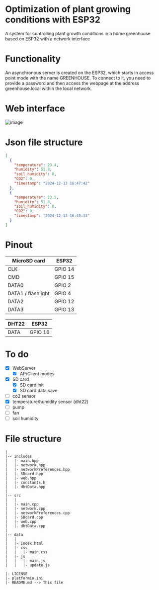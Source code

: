 # Optimization of plant growing conditions with ESP32

A system for controlling plant growth conditions in a home greenhouse based on ESP32 with a network interface 

# Functionality
An asynchronous server is created on the ESP32, which starts in access point mode with the name GREENHOUSE. To connect to it, you need to provide a password and then access the webpage at the address greenhouse.local within the local network.

# Web interface
![image](https://github.com/user-attachments/assets/ce132bfb-3164-4617-aed7-71b48eee8d76)



# Json file structure

```json
[
  {
    "temperature": 23.4,
    "humidity": 51.8,
    "soil_humidity": 0,
    "CO2": 0,
    "timestamp": "2024-12-13 16:47:42"
  },
  {
    "temperature": 23.5,
    "humidity": 51.8,
    "soil_humidity": 0,
    "CO2": 0,
    "timestamp": "2024-12-13 16:48:33"
  }
]
```
# Pinout

| MicroSD card       | ESP32         |
|--------------------|---------------|
| CLK                | GPIO 14       |
| CMD                | GPIO 15       |
| DATA0              | GPIO 2        |
| DATA1 / flashlight | GPIO 4        |
| DATA2              | GPIO 12       |
| DATA3              | GPIO 13       |


| DHT22              | ESP32         |
|--------------------|---------------|
| DATA               | GPIO 16       |


# To do 
- [x] WebServer
  - [x] AP/Client modes
- [x] SD card
  - [x] SD card init
  - [x] SD card data save
- [ ] co2 sensor
- [x] temperature/humidity sensor (dht22)
- [ ] pump
- [ ] fan
- [ ] soil humidity

# File structure
```
|
|-- includes
|   |- main.hpp
|   |- network.hpp
|   |- networkPreferences.hpp
|   |- SDcard.hpp
|   |- web.hpp
|   |- constants.h
|   |- dhtData.hpp
|
|-- src
|   |
|   |- main.cpp
|   |- network.cpp
|   |- networkPreferences.cpp
|   |- SDcard.cpp
|   |- web.cpp
|   |- dhtData.cpp
|
|-- data
|   |
|   |- index.html
|   |- css
|   |   |- main.css
|   |- js
|   |   |- main.js
|   |   |- update.js

|- LICENSE
|- platformio.ini
|- README.md --> This file
```

